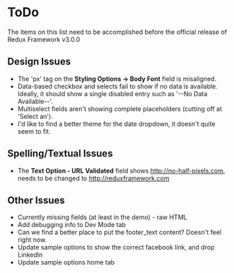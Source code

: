 # ToDo

The items on this list need to be accomplished before the official release of Redux Framework v3.0.0

## Design Issues ##

* The 'px' tag on the **Styling Options -> Body Font** field is misaligned.
* Data-based checkbox and selects fail to show if no data is available. Ideally, it should show a single disabled entry such as '--No Data Available--'.
* Multiselect fields aren't showing complete placeholders (cutting off at 'Select an').
* I'd like to find a better theme for the date dropdown, it doesn't quite seem to fit.

## Spelling/Textual Issues ##

* The **Text Option - URL Validated** field shows http://no-half-pixels.com, needs to be changed to http://reduxframework.com

## Other Issues ##

* Currently missing fields (at least in the demo) - raw HTML
* Add debugging info to Dev Mode tab
* Can we find a better place to put the footer_text content? Doesn't feel right now.
* Update sample options to show the correct facebook link, and drop LinkedIn
* Update sample options home tab
